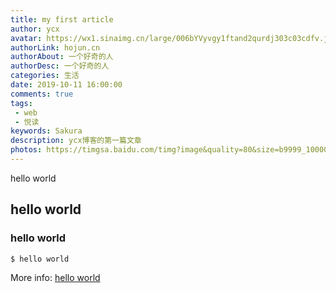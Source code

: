 ```yaml
---
title: my first article
author: ycx
avatar: https://wx1.sinaimg.cn/large/006bYVyvgy1ftand2qurdj303c03cdfv.jpg
authorLink: hojun.cn
authorAbout: 一个好奇的人
authorDesc: 一个好奇的人
categories: 生活
date: 2019-10-11 16:00:00
comments: true
tags: 
 - web
 - 悦读
keywords: Sakura
description: ycx博客的第一篇文章
photos: https://timgsa.baidu.com/timg?image&quality=80&size=b9999_10000&sec=1570792027193&di=4c023dc216d41d558ab7617a3dd8455b&imgtype=0&src=http%3A%2F%2Fi1.hdslb.com%2Fbfs%2Farchive%2F52c8218bfad13dd5111221035080f1761dd3625a.jpg
---
```

hello world

## hello world

### hello world

``` bash
$ hello world
```

More info: [hello world](https://yechengxin.github.io)

